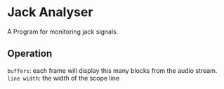 # Jack Analyser

A Program for monitoring jack signals.

## Operation

`buffers`: each frame will display this many blocks from the audio stream.
`line width`: the width of the scope line
